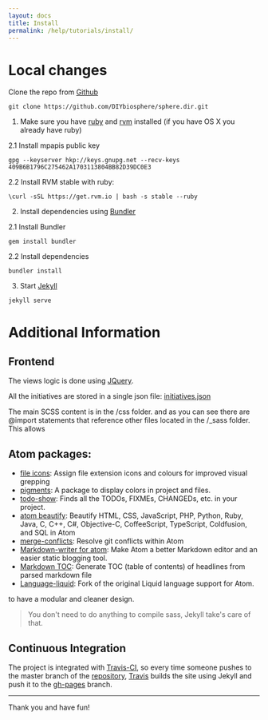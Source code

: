 ```yaml
---
layout: docs
title: Install
permalink: /help/tutorials/install/
---
```


# Local changes




Clone the repo from [Github](https://github.com/)
```
git clone https://github.com/DIYbiosphere/sphere.dir.git
```

1. Make sure you have [ruby](https://www.ruby-lang.org/en/documentation/installation/) and [rvm](https://rvm.io/rvm/install) installed (if you have OS X you already have ruby)

  2.1 Install mpapis public key
  ```
  gpg --keyserver hkp://keys.gnupg.net --recv-keys 409B6B1796C275462A1703113804BB82D39DC0E3
  ```

  2.2 Install RVM stable with ruby:
  ```
  \curl -sSL https://get.rvm.io | bash -s stable --ruby
  ```

2. Install dependencies using [Bundler](http://bundler.io/)

  2.1 Install Bundler
  ```
  gem install bundler
  ```

  2.2 Install dependencies
  ```
  bundler install
  ```

3. Start [Jekyll](https://jekyllrb.com/)
```
jekyll serve
```

# Additional Information

## Frontend
The views logic is done using [JQuery](https://jquery.com/).

All the initiatives are stored in a single json file:
[initiatives.json](https://github.com/DIYbiosphere/sphere.dir/blob/gh-pages/js/data/initiatives.json)

The main SCSS content is in the /css folder. and as you can see there are @import
statements that reference other files located in the /\_sass folder. This allows

## Atom packages:
- [file icons](https://atom.io/packages/file-icons): Assign file extension icons and colours for improved visual grepping
- [pigments](https://atom.io/packages/pigments): A package to display colors in project and files.
- [todo-show](https://atom.io/packages/todo-show): Finds all the TODOs, FIXMEs, CHANGEDs, etc. in your project.
- [atom beautify](https://atom.io/packages/atom-beautify): Beautify HTML, CSS, JavaScript, PHP, Python, Ruby, Java, C, C++, C#, Objective-C, CoffeeScript, TypeScript, Coldfusion, and SQL in Atom
- [merge-conflicts](https://atom.io/packages/merge-conflicts): Resolve git conflicts within Atom
- [Markdown-writer for atom](https://atom.io/packages/markdown-writer): Make Atom a better Markdown editor and an easier static blogging tool.
- [Markdown TOC](https://atom.io/packages/markdown-toc): Generate TOC (table of contents) of headlines from parsed markdown file
- [Language-liquid](https://atom.io/packages/language-liquid):
Fork of the original Liquid language support for Atom.

to have a modular and cleaner design.

> You don't need to do anything to compile sass, Jekyll take's care of that.


## Continuous Integration
The project is integrated with [Travis-CI](https://travis-ci.org/), so every
time someone pushes to the master branch of the
[repository](https://github.com/DIYbiosphere/sphere.dir),
[Travis](https://travis-ci.org/) builds the site using Jekyll and push it to the
[gh-pages](https://github.com/DIYbiosphere/sphere.dir/tree/gh-pages) branch.

--------------------

Thank you and have fun!
